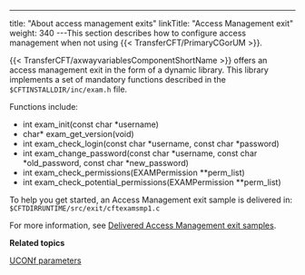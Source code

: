 ---
title: "About access management exits"
linkTitle: "Access Management exit"
weight: 340
---This section describes how to configure access management when not using {{< TransferCFT/PrimaryCGorUM  >}}.

{{< TransferCFT/axwayvariablesComponentShortName  >}} offers an access management exit in the form of a dynamic library. This library implements a set of mandatory functions described in the `$CFTINSTALLDIR/inc/exam.h` file.

Functions include:

* int exam_init(const char \*username)
* char\* exam_get_version(void)
* int exam_check_login(const char \*username, const char \*password)
* int exam_change_password(const char \*username, const char \*old_password, const char \*new_password)
* int exam_check_permissions(EXAMPermission \*\*perm_list)
* int exam_check_potential_permissions(EXAMPermission \*\*perm_list)

To help you get started, an Access Management exit sample is delivered in: `$CFTDIRRUNTIME/src/exit/cftexamsmp1.c`

For more information, see [Delivered Access Management exit samples](../../../internal_a_m_start_here/am_exits/am_samples).

****Related topics****

[UCONf parameters](../../../admin_intro/uconf/uconf_parameters)
